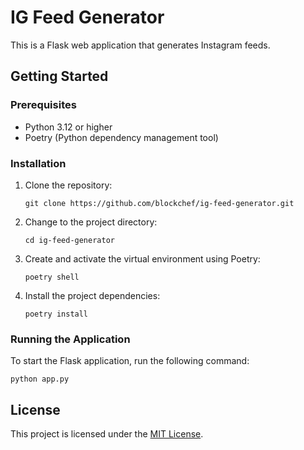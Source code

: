 # IG Feed Generator

This is a Flask web application that generates Instagram feeds.

## Getting Started

### Prerequisites
- Python 3.12 or higher
- Poetry (Python dependency management tool)

### Installation

1. Clone the repository:
   ```
   git clone https://github.com/blockchef/ig-feed-generator.git
   ```

2. Change to the project directory:
   ```
   cd ig-feed-generator
   ```

3. Create and activate the virtual environment using Poetry:
   ```
   poetry shell
   ```

4. Install the project dependencies:
   ```
   poetry install
   ```

### Running the Application

To start the Flask application, run the following command:

```
python app.py
```



## License

This project is licensed under the [MIT License](LICENSE).
